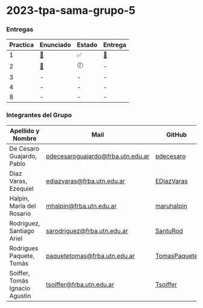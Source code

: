 # 2023-tpa-sama-grupo-5

### Entregas

| Practica | Enunciado | Estado | Entrega | 
| ----     | --------  | ----- | ----- |
| 1        |    [🔗](https://docs.google.com/document/d/1i8tCq11sAEwGgrfHMtTGPUCelNxqqixaRwyOm9H2LLQ/edit)  |     ✅️  |   [🔗](https://github.com/dds-utn/2023-tpa-sama-grupo-5/releases/tag/entrega1)   |
| 2        |     [🔗](https://docs.google.com/document/d/1y_LA8QbcB3_mfdvs0OxI34yA0cEoK487rTSQr4ftRvc/edit)     |    🕗   |   -  |
| 3        |     -    |    -  |   -  |
| 4        |     -    |    -  |   -  |
| 8        |     -    |    -  |   -  |

### Integrantes del Grupo

| Apellido y Nombre | Mail | GitHub | 
| ----     | --------  | ------ |
| De Cesaro Guajardo, Pablo   |  pdecesaroguajardo@frba.utn.edu.ar         | [pdecesaro](https://github.com/pdecesaro) |
| Diaz Varas, Ezequiel  |  ediazvaras@frba.utn.edu.ar       | [EDiazVaras](https://github.com/EDiazVaras) |
| Halpin, María del Rosario   |  mhalpin@frba.utn.edu.ar        | [maruhalpin](https://github.com/maruhalpin) |
| Rodriguez, Santiago Ariel   |  sarodriguez@frba.utn.edu.ar         | [SantuRod](https://github.com/SantuRod) |
| Rodrigues Paquete, Tomás  |  paquetetomas@frba.utn.edu.ar       | [TomasPaquete](https://github.com/TomasPaquete) |
| Soiffer, Tomás Ignacio Agustin  |  tsoiffer@frba.utn.edu.ar       | [Tsoiffer](https://github.com/tsoiffer) |
